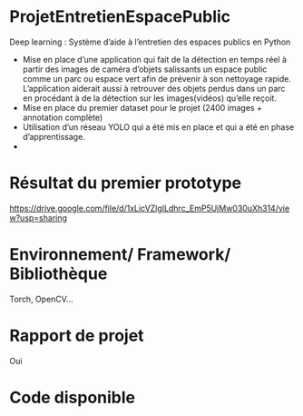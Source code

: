 # ProjetEntretienEspacePublic

Deep learning : Système d’aide à l’entretien des espaces publics    en Python
- Mise en place d’une application qui fait de la détection en temps réel à partir des images de caméra d’objets salissants un espace public comme un parc ou espace vert afin de prévenir à son nettoyage rapide. L’application aiderait aussi à retrouver des objets perdus dans un parc en procédant à de la détection sur les images(vidéos) qu’elle reçoit.
- Mise en place du premier dataset pour le projet (2400 images + annotation complète)
- Utilisation d’un réseau YOLO qui a été mis en place et qui a été en phase d’apprentissage. 
-
# Résultat du premier prototype 
https://drive.google.com/file/d/1xLicVZlgILdhrc_EmP5UjMw030uXh314/view?usp=sharing

# Environnement/ Framework/ Bibliothèque 
Torch, OpenCV...

# Rapport de projet
Oui

# Code disponible

